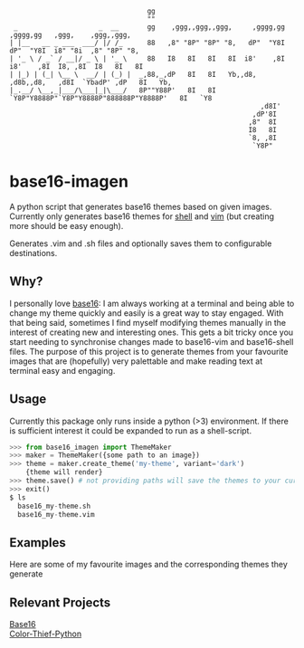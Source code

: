 ```
                                  gg
                                  ""
 _                    _  __       gg    ,ggg,,ggg,,ggg,     ,gggg,gg    ,gggg,gg   ,ggg,    ,ggg,,ggg,
| |__   __ _ ___  ___/ |/ /_      88   ,8" "8P" "8P" "8,   dP"  "Y8I   dP"  "Y8I  i8" "8i  ,8" "8P" "8,
| '_ \ / _` / __|/ _ \ | '_ \     88   I8   8I   8I   8I  i8'    ,8I  i8'    ,8I  I8, ,8I  I8   8I   8I
| |_) | (_| \__ \  __/ | (_) |  _,88,_,dP   8I   8I   Yb,,d8,   ,d8b,,d8,   ,d8I  `YbadP' ,dP   8I   Yb,
|_.__/ \__,_|___/\___|_|\___/   8P""Y88P'   8I   8I   `Y8P"Y8888P"`Y8P"Y8888P"888888P"Y8888P'   8I   `Y8
                                                              ,d8I'
                                                            ,dP'8I
                                                           ,8"  8I
                                                           I8   8I
                                                           `8, ,8I
                                                            `Y8P"
```
<h1>base16-imagen</h1>
A python script that generates base16 themes based on given images.
Currently only generates base16 themes for <a href='https://github.com/chriskempson/base16-shell'>shell</a> and <a href='https://github.com/chriskempson/base16-vim'>vim</a> (but creating more should be easy enough). <br>

Generates .vim and .sh files and optionally saves them to configurable destinations.

<h2>Why?</h2>
I personally love <a href='https://github.com/chriskempson/base16'>base16</a>: I am always working at a terminal and being able to change my theme quickly and easily is a great way to stay engaged. With that being said, sometimes I find myself modifying themes manually in the interest of creating new and interesting ones. This gets a bit tricky once you start needing to synchronise changes made to base16-vim and base16-shell files. The purpose of this project is to generate themes from your favourite images that are (hopefully) very palettable and make reading text at terminal easy and engaging.

<h2>Usage</h2>
Currently this package only runs inside a python (>3) environment. If there is sufficient interest it could be expanded to run as a shell-script.

```python
>>> from base16_imagen import ThemeMaker
>>> maker = ThemeMaker({some path to an image})
>>> theme = maker.create_theme('my-theme', variant='dark')
    {theme will render}
>>> theme.save() # not providing paths will save the themes to your current directory
>>> exit()
$ ls
  base16_my-theme.sh
  base16_my-theme.vim
```

<h2>Examples</h2>
Here are some of my favourite images and the corresponding themes they generate

<h2> Relevant Projects </h2>

<list>
    <a href="https://github.com/chriskempson/base16">Base16</a><br>
    <a href="https://github.com/fengsp/color-thief-py">Color-Thief-Python</a>
</list>
